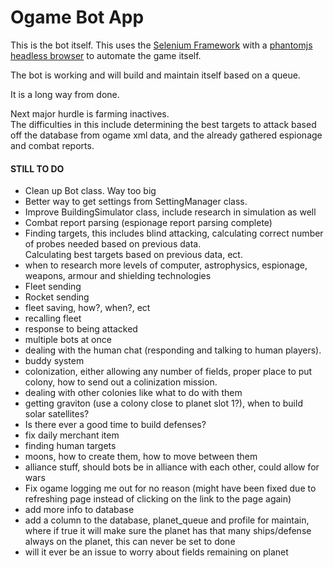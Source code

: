 # Ogame Bot App #
This is the bot itself.  This uses the [Selenium Framework](http://www.seleniumhq.org/projects/webdriver/) with a [phantomjs headless browser](http://phantomjs.org/) to automate the game itself.

The bot is working and will build and maintain itself based on a queue.  

It is a long way from done.

Next major hurdle is farming inactives.<br/>
The difficulties in this include determining the best targets to attack
based off the database from ogame xml data, and the already gathered espionage 
and combat reports.

#### STILL TO DO ####
- Clean up Bot class. Way too big <br/>
- Better way to get settings from SettingManager class.<br/>
- Improve BuildingSimulator class, include research in simulation as well<br/>
- Combat report parsing (espionage report parsing complete)
- Finding targets, this includes blind attacking, calculating correct number of probes needed based on previous data.  
Calculating best targets based on previous data, ect.
- when to research more levels of computer, astrophysics, espionage, weapons, armour and shielding technologies
- Fleet sending
- Rocket sending
- fleet saving, how?, when?, ect
- recalling fleet
- response to being attacked
- multiple bots at once
- dealing with the human chat (responding and talking to human players).
- buddy system
- colonization, either allowing any number of fields, proper place to put colony, how to send out a colinization mission.
- dealing with other colonies like what to do with them
- getting graviton (use a colony close to planet slot 1?), when to build solar satellites?
- Is there ever a good time to build defenses?
- fix daily merchant item
- finding human targets
- moons, how to create them, how to move between them
- alliance stuff, should bots be in alliance with each other, could allow for wars
- Fix ogame logging me out for no reason (might have been fixed due to refreshing page instead of clicking on the link to the page again)
- add more info to database
- add a column to the database, planet_queue and profile for maintain, where if true it will make sure the planet has that many ships/defense always on the planet, this can never be set to done
- will it ever be an issue to worry about fields remaining on planet